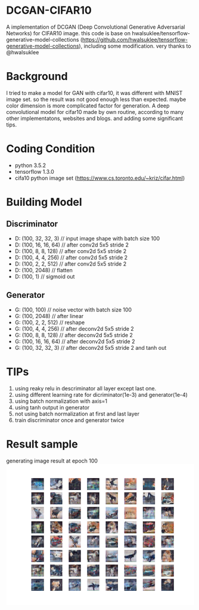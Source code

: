 # DCGAN-CIFAR10
A implementation of DCGAN (Deep Convolutional Generative Adversarial Networks) for CIFAR10 image. 
this code is base on hwalsuklee/tensorflow-generative-model-collections (https://github.com/hwalsuklee/tensorflow-generative-model-collections), including some modification.
very thanks to @hwalsuklee

# Background
I tried to make a model for GAN with cifar10, it was different with MNIST image set. so the result was not good enough less than expected. maybe color dimension is more complicated factor for generation. 
A deep convolutional model for cifar10 made by own routine, according to many other implementatons, websites and blogs. and adding some significant tips.

# Coding Condition
- python 3.5.2
- tensorflow 1.3.0
- cifa10 python image set (https://www.cs.toronto.edu/~kriz/cifar.html)

# Building Model
## Discriminator
- D: (100, 32, 32, 3) // input image shape with batch size 100
- D: (100, 16, 16, 64) // after conv2d 5x5 stride 2
- D: (100, 8, 8, 128) // after conv2d 5x5 stride 2
- D: (100, 4, 4, 256) // after conv2d 5x5 stride 2
- D: (100, 2, 2, 512) // after conv2d 5x5 stride 2
- D: (100, 2048) // flatten
- D: (100, 1) // sigmoid out

## Generator
- G: (100, 100) // noise vector with batch size 100
- G: (100, 2048) // after linear
- G: (100, 2, 2, 512) // reshape
- G: (100, 4, 4, 256) // after deconv2d 5x5 stride 2
- G: (100, 8, 8, 128) // after deconv2d 5x5 stride 2
- G: (100, 16, 16, 64) // after deconv2d 5x5 stride 2
- G: (100, 32, 32, 3) // after deconv2d 5x5 stride 2 and tanh out

# TIPs
1. using reaky relu in descriminator all layer except last one.
2. using different learning rate for dicriminator(1e-3) and generator(1e-4)
3. using batch normalization with axis=1
4. using tanh output in generator
5. not using batch normalization at first and last layer
6. train discriminator once and generator twice

# Result sample
generating image result at epoch 100
![epoch100](https://github.com/4thgen/DCGAN-CIFAR10/blob/master/GAN_epoch100_test_all_classes.png)
